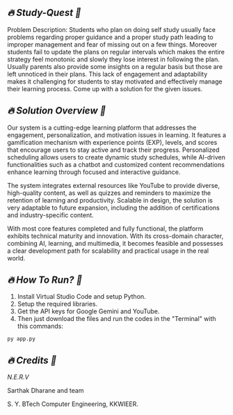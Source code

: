 ## *🔥 Study-Quest 🎴*

Problem Description: Students who plan on doing self study usually face problems regarding proper guidance and a proper study path leading to improper management and fear of missing out on a few things. Moreover students fail to update the plans on regular intervals which makes the entire strategy feel monotonic and slowly they lose interest in following the plan. Usually parents also provide some insights on a regular basis but those are left unnoticed in their plans. This lack of engagement and adaptability makes it challenging for students to stay motivated and effectively manage their learning process. Come up with a solution for the given issues.


## *🔥 Solution Overview 🎴*

Our system is a cutting-edge learning platform that addresses the engagement, personalization, and motivation issues in learning. It features a gamification mechanism with experience points (EXP), levels, and scores that encourage users to stay active and track their progress. Personalized scheduling allows users to create dynamic study schedules, while AI-driven functionalities such as a chatbot and customized content recommendations enhance learning through focused and interactive guidance.


The system integrates external resources like YouTube to provide diverse, high-quality content, as well as quizzes and reminders to maximize the retention of learning and productivity. Scalable in design, the solution is very adaptable to future expansion, including the addition of certifications and industry-specific content.


With most core features completed and fully functional, the platform exhibits technical maturity and innovation. With its cross-domain character, combining AI, learning, and multimedia, it becomes feasible and possesses a clear development path for scalability and practical usage in the real world.


## *🔥 How To Run? 🎴*

1. Install Virtual Studio Code and setup Python.
2. Setup the required libraries.
3. Get the API keys for Google Gemini and YouTube.
4. Then just download the files and run the codes in the "Terminal" with this commands:

```
py app.py
```


## *🔥 Credits 🎴*

*N.E.R.V*


Sarthak Dharane and team 


S. Y. BTech Computer Engineering, KKWIEER.
